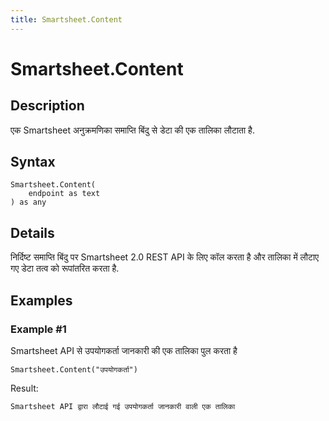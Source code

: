 ```yaml
---
title: Smartsheet.Content
---
```


# Smartsheet.Content


## Description

एक Smartsheet अनुक्रमणिका समाप्ति बिंदु से डेटा की एक तालिका लौटाता है.


## Syntax

```powerquery
Smartsheet.Content(
    endpoint as text
) as any
```


## Details

निर्दिष्ट समाप्ति बिंदु पर Smartsheet 2.0 REST API के लिए कॉल करता है और तालिका में लौटाए गए डेटा तत्व को रूपांतरित करता है.


## Examples

### Example #1 
Smartsheet API से उपयोगकर्ता जानकारी की एक तालिका पुल करता है
```powerquery
Smartsheet.Content("उपयोगकर्ता")
```

Result: 
```powerquery
Smartsheet API द्वारा लौटाई गई उपयोगकर्ता जानकारी वाली एक तालिका
```




